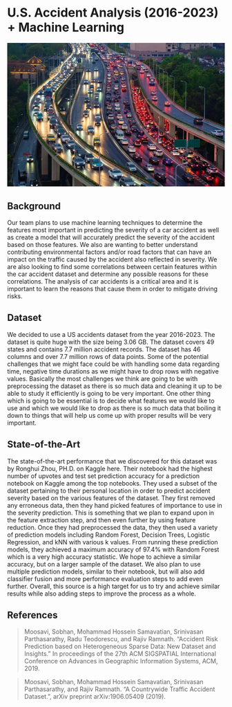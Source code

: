 # U.S. Accident Analysis (2016-2023) + Machine Learning
![top-image](https://github.com/clayshubert/USAccidentAnalysisML/blob/clay-dev/data/traffic.jpeg?raw=true)

## Background
Our team plans to use machine learning techniques to determine the features most important in predicting the severity of a car accident as well as create a model that will accurately predict the severity of the accident based on those features. We also are wanting to better understand contributing environmental factors and/or road factors that can have an impact on the traffic caused by the accident also reflected in severity. We are also looking to find some correlations between certain features within the car accident dataset and determine any possible reasons for these correlations. The analysis of car accidents is a critical area and it is important to learn the reasons that cause them in order to mitigate driving risks.

## Dataset
We decided to use a US accidents dataset from the year 2016-2023. The dataset is quite huge with the size being 3.06 GB. The dataset covers 49 states and contains 7.7 million accident records. The dataset has 46 columns and over 7.7 million rows of data points. Some of the potential challenges that we might face could be with handling some data regarding time, negative time durations as we might have to drop rows with negative values. Basically the most
challenges we think are going to be with preprocessing the dataset as there is so much data and cleaning it up to be able to study it efficiently is going to be very important. One other thing which is going to be essential is to decide what features we would like to use and which we would like to drop as there is so much data that boiling it down to things that will help us come up with proper results will be very important.

## State-of-the-Art
The state-of-the-art performance that we discovered for this dataset was by Ronghui Zhou, PH.D. on Kaggle here. Their notebook had the highest number of upvotes and test set prediction accuracy for a prediction notebook on Kaggle among the top notebooks. They used a subset of the dataset pertaining to their personal location in order to predict accident severity based on the various features of the dataset. They first removed any erroneous data, then they hand picked features of importance to use in the severity prediction. This is something that we plan to expand upon in the feature extraction step, and then even further by using feature reduction. Once they had preprocessed the data, they then used a variety of prediction models including Random Forest, Decision Trees, Logistic Regression, and kNN with various k values. From running these prediction models, they achieved a maximum accuracy of 97.4% with Random Forest which is a very high accuracy statistic. We hope to achieve a similar accuracy,
but on a larger sample of the dataset. We also plan to use multiple prediction models, similar to their notebook, but will also add classifier fusion and more performance evaluation steps to add
even further. Overall, this source is a high target for us to try and achieve similar results while also adding steps to improve the process as a whole.

## References
> Moosavi, Sobhan, Mohammad Hossein Samavatian, Srinivasan Parthasarathy, Radu Teodorescu, and Rajiv Ramnath. “Accident Risk Prediction based on Heterogeneous Sparse Data: New Dataset and Insights.” In proceedings of the 27th ACM SIGSPATIAL International Conference on Advances in Geographic Information Systems, ACM, 2019.

> Moosavi, Sobhan, Mohammad Hossein Samavatian, Srinivasan Parthasarathy, and Rajiv Ramnath. “A Countrywide Traffic Accident Dataset.”, arXiv preprint arXiv:1906.05409 (2019).


